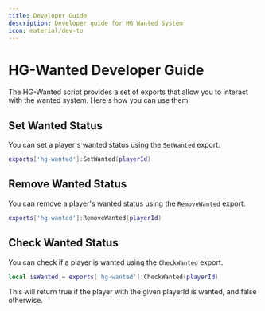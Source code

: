 ```yaml
---
title: Developer Guide
description: Developer guide for HG Wanted System
icon: material/dev-to
---
```


# HG-Wanted Developer Guide

The HG-Wanted script provides a set of exports that allow you to interact with the wanted system. Here's how you can use them:

## Set Wanted Status

You can set a player's wanted status using the `SetWanted` export.

```lua
exports['hg-wanted']:SetWanted(playerId)
```

## Remove Wanted Status
You can remove a player's wanted status using the `RemoveWanted` export. 
```lua
exports['hg-wanted']:RemoveWanted(playerId)
```

## Check Wanted Status
You can check if a player is wanted using the `CheckWanted` export.
```lua
local isWanted = exports['hg-wanted']:CheckWanted(playerId)
```
This will return true if the player with the given playerId is wanted, and false otherwise.
